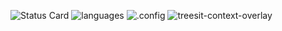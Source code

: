 ![Status Card](https://github-readme-stats.vercel.app/api?username=samwdp&hide_title=true&theme=gruvbox)
![languages](https://github-readme-stats.vercel.app/api/top-langs/?username=samwdp&layout=compact&theme=gruvbox)
![.config](https://github-readme-stats.vercel.app/api/pin/?username=samwdp&repo=.config&theme=gruvbox)
![treesit-context-overlay](https://github-readme-stats.vercel.app/api/pin/?username=samwdp&repo=treesit-context-overlay&theme=gruvbox)
